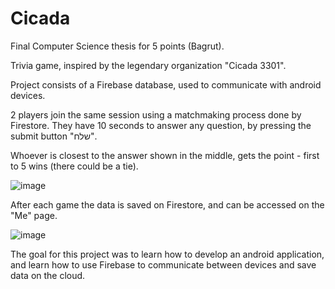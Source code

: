 # Cicada

Final Computer Science thesis for 5 points (Bagrut).

Trivia game, inspired by the legendary organization "Cicada 3301".

Project consists of a Firebase database, used to communicate with android devices.


2 players join the same session using a matchmaking process done by Firestore.
They have 10 seconds to answer any question, by pressing the submit button "שלח".

Whoever is closest to the answer shown in the middle, gets the point - first to 5 wins (there could be a tie).

![image](https://user-images.githubusercontent.com/59180254/117958207-77cbbc00-b323-11eb-96fd-0e0e96f760b6.png)

After each game the data is saved on Firestore, and can be accessed on the "Me" page.

![image](https://user-images.githubusercontent.com/59180254/117959273-84044900-b324-11eb-9d8a-d374d0c82f55.png)

The goal for this project was to learn how to develop an android application, and learn how to use Firebase to communicate between devices and save data on the cloud.

